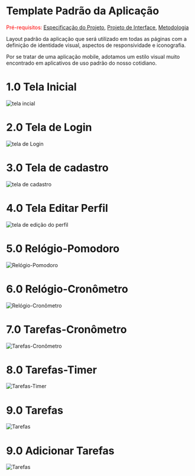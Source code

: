# Template Padrão da Aplicação

<span style="color:red">Pré-requisitos: <a href="2-Especificação do Projeto.md"> Especificação do Projeto</a></span>, <a href="3-Projeto de Interface.md"> Projeto de Interface</a>, <a href="4-Metodologia.md"> Metodologia</a>

Layout padrão da aplicação que será utilizado em todas as páginas com a definição de identidade visual, aspectos de responsividade e iconografia.

Por se tratar de uma aplicação mobile, adotamos um estilo visual muito encontrado em aplicativos de uso padrão do nosso cotidiano.


# 1.0 Tela Inicial
![tela incial](img/tela_incial.png)

# 2.0 Tela de Login
![tela de Login](img/tela_login.png)

# 3.0 Tela de cadastro
![tela de cadastro](img/cadastro.png)

# 4.0 Tela Editar Perfil
![tela de edição do perfil](img/editar_perfil.png)

# 5.0 Relógio-Pomodoro
![Relógio-Pomodoro](img/Rel%C3%B3gio-Pomodoro.png)

# 6.0 Relógio-Cronômetro
![Relógio-Cronômetro](img/Rel%C3%B3gio-Cron%C3%B4metro.png)

# 7.0 Tarefas-Cronômetro
![Tarefas-Cronômetro](img/Tarefas-Cron%C3%B4metro.png)

# 8.0 Tarefas-Timer
![Tarefas-Timer](img/Tarefas-Timer.png)

# 9.0 Tarefas
![Tarefas](img/tarefas.png)

# 9.0 Adicionar Tarefas
![Tarefas](img/addtarefas.png)




